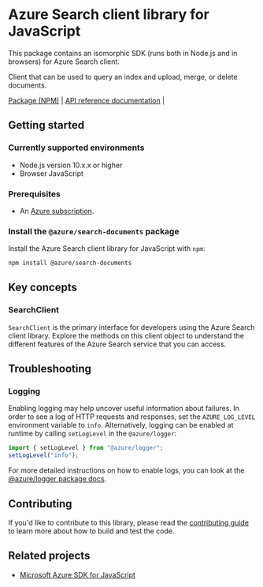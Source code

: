 # Azure Search client library for JavaScript

This package contains an isomorphic SDK (runs both in Node.js and in browsers) for Azure Search client.

Client that can be used to query an index and upload, merge, or delete documents.

[Package (NPM)](https://www.npmjs.com/package/@azure/search-documents) |
[API reference documentation](https://docs.microsoft.com/javascript/api/@azure/search-documents) |

## Getting started

### Currently supported environments

- Node.js version 10.x.x or higher
- Browser JavaScript

### Prerequisites

- An [Azure subscription][azure_sub].

### Install the `@azure/search-documents` package

Install the Azure Search client library for JavaScript with `npm`:

```bash
npm install @azure/search-documents
```


## Key concepts

### SearchClient

`SearchClient` is the primary interface for developers using the Azure Search client library. Explore the methods on this client object to understand the different features of the Azure Search service that you can access.

## Troubleshooting

### Logging

Enabling logging may help uncover useful information about failures. In order to see a log of HTTP requests and responses, set the `AZURE_LOG_LEVEL` environment variable to `info`. Alternatively, logging can be enabled at runtime by calling `setLogLevel` in the `@azure/logger`:

```javascript
import { setLogLevel } from "@azure/logger";
setLogLevel("info");
```

For more detailed instructions on how to enable logs, you can look at the [@azure/logger package docs](https://github.com/Azure/azure-sdk-for-js/tree/master/sdk/core/logger).


## Contributing

If you'd like to contribute to this library, please read the [contributing guide](https://github.com/Azure/azure-sdk-for-js/blob/master/CONTRIBUTING.md) to learn more about how to build and test the code.

## Related projects

- [Microsoft Azure SDK for JavaScript](https://github.com/Azure/azure-sdk-for-js)


[azure_cli]: https://docs.microsoft.com/cli/azure
[azure_sub]: https://azure.microsoft.com/free/
[azure_sub]: https://azure.microsoft.com/free/
[azure_portal]: https://portal.azure.com
[azure_identity]: https://github.com/Azure/azure-sdk-for-js/tree/master/sdk/identity/identity
[defaultazurecredential]: https://github.com/Azure/azure-sdk-for-js/tree/master/sdk/identity/identity#defaultazurecredential
